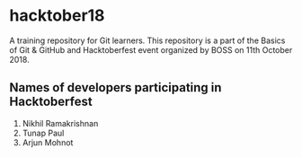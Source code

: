 # hacktober18

A training repository for Git learners. This repository is a part of the Basics of Git & GitHub and Hacktoberfest event organized by BOSS on 11th October 2018.


## Names of developers participating in Hacktoberfest

1. Nikhil Ramakrishnan
2. Tunap Paul
3. Arjun Mohnot
